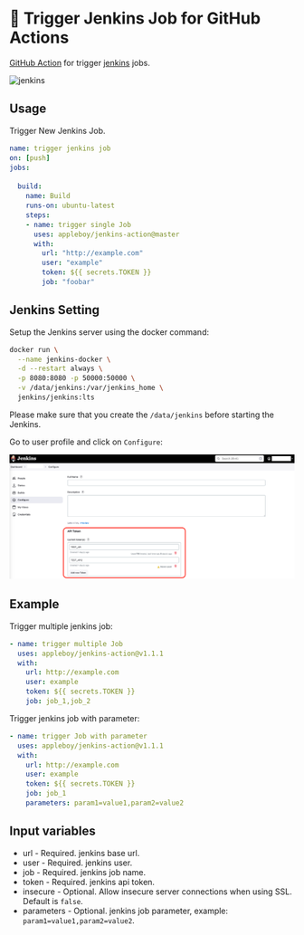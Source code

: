 # 🚀 Trigger Jenkins Job for GitHub Actions

[GitHub Action](https://github.com/features/actions) for trigger [jenkins](https://jenkins.io/) jobs.

![jenkins](./images/trigger-jenkins.png)

## Usage

Trigger New Jenkins Job.

```yaml
name: trigger jenkins job
on: [push]
jobs:

  build:
    name: Build
    runs-on: ubuntu-latest
    steps:
    - name: trigger single Job
      uses: appleboy/jenkins-action@master
      with:
        url: "http://example.com"
        user: "example"
        token: ${{ secrets.TOKEN }}
        job: "foobar"
```

## Jenkins Setting

Setup the Jenkins server using the docker command:

```sh
docker run \
  --name jenkins-docker \
  -d --restart always \
  -p 8080:8080 -p 50000:50000 \
  -v /data/jenkins:/var/jenkins_home \
  jenkins/jenkins:lts
```

Please make sure that you create the `/data/jenkins` before starting the Jenkins.

Go to user profile and click on `Configure`:

![jenkins](./images/register-token.png)

## Example

Trigger multiple jenkins job:

```yaml
- name: trigger multiple Job
  uses: appleboy/jenkins-action@v1.1.1
  with:
    url: http://example.com
    user: example
    token: ${{ secrets.TOKEN }}
    job: job_1,job_2
```

Trigger jenkins job with parameter:

```yaml
- name: trigger Job with parameter
  uses: appleboy/jenkins-action@v1.1.1
  with:
    url: http://example.com
    user: example
    token: ${{ secrets.TOKEN }}
    job: job_1
    parameters: param1=value1,param2=value2
```

## Input variables

* url - Required. jenkins base url.
* user - Required. jenkins user.
* job - Required. jenkins job name.
* token - Required. jenkins api token.
* insecure - Optional. Allow insecure server connections when using SSL. Default is `false`.
* parameters - Optional. jenkins job parameter, example: `param1=value1,param2=value2`.
